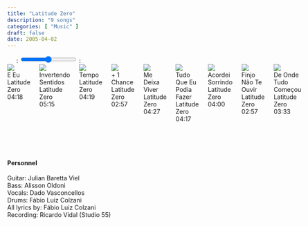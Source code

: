 ```yaml
---
title: "Latitude Zero"
description: "9 songs"
categories: [ "Music" ]
draft: false
date: 2005-04-02
---
```



<div class="row">
    <div class="large-6 medium-6 small-12 columns" id="amplitude-left">
        <img amplitude-song-info="cover_art_url" amplitude-main-song-info="true"/>
        <div id="player-left-bottom">
            <div id="time-container">
                <span class="current-time">
                    <span class="amplitude-current-minutes" amplitude-main-current-minutes="true"></span>:<span class="amplitude-current-seconds" amplitude-main-current-seconds="true"></span>
                </span>
                <input type="range" class="amplitude-song-slider" amplitude-main-song-slider="true" step=".1"/>
                <span class="duration">
                    <span class="amplitude-duration-minutes" amplitude-main-duration-minutes="true"></span>:<span class="amplitude-duration-seconds" amplitude-main-duration-seconds="true"></span>
                </span>
            </div>
            <div id="control-container">
                <div id="repeat-container">
                    <div class="amplitude-repeat" id="repeat"></div>
                </div>
                <div id="central-control-container">
                    <div id="central-controls">
                        <div class="amplitude-prev" id="previous"></div>
                        <div class="amplitude-play-pause" amplitude-main-play-pause="true" id="play-pause"></div>
                        <div class="amplitude-next" id="next"></div>
                    </div>
                </div>
                <div id="shuffle-container">
                    <div class="amplitude-shuffle amplitude-shuffle-off" id="shuffle"></div>
                </div>
            </div>
            <div id="meta-container">
                <span amplitude-song-info="name" amplitude-main-song-info="true" class="song-name"></span>
                <div class="song-artist-album">
                    <span amplitude-song-info="artist" amplitude-main-song-info="true"></span>
                    <span amplitude-song-info="album" amplitude-main-song-info="true"></span>
                </div>
            </div>
        </div>
    </div>
    <div class="large-6 medium-6 small-12 columns" id="amplitude-right">
        <div class="song amplitude-song-container amplitude-play-pause" amplitude-song-index="0">
            <div class="song-now-playing-icon-container">
                <div class="play-button-container">
                </div>
                <img class="now-playing" src="/player/now-playing.svg"/>
            </div>
            <div class="song-meta-data">
                <span class="song-title">E Eu</span>
                <span class="song-artist">Latitude Zero</span>
            </div>
            <span class="song-duration">04:18</span>
        </div>
        <div class="song amplitude-song-container amplitude-play-pause" amplitude-song-index="1">
            <div class="song-now-playing-icon-container">
                <div class="play-button-container">
                </div>
                <img class="now-playing" src="/player/now-playing.svg"/>
            </div>
            <div class="song-meta-data">
                <span class="song-title">Invertendo Sentidos</span>
                <span class="song-artist">Latitude Zero</span>
            </div>
            <span class="song-duration">05:15</span>
        </div>
        <div class="song amplitude-song-container amplitude-play-pause" amplitude-song-index="2">
            <div class="song-now-playing-icon-container">
                <div class="play-button-container">
                </div>
                <img class="now-playing" src="/player/now-playing.svg"/>
            </div>
            <div class="song-meta-data">
                <span class="song-title">Tempo</span>
                <span class="song-artist">Latitude Zero</span>
            </div>
            <span class="song-duration">04:19</span>
        </div>
        <div class="song amplitude-song-container amplitude-play-pause" amplitude-song-index="3">
            <div class="song-now-playing-icon-container">
                <div class="play-button-container">
                </div>
                <img class="now-playing" src="/player/now-playing.svg"/>
            </div>
            <div class="song-meta-data">
                <span class="song-title">+ 1 Chance</span>
                <span class="song-artist">Latitude Zero</span>
            </div>
            <span class="song-duration">02:57</span>
        </div>
        <div class="song amplitude-song-container amplitude-play-pause" amplitude-song-index="4">
            <div class="song-now-playing-icon-container">
                <div class="play-button-container">
                </div>
                <img class="now-playing" src="/player/now-playing.svg"/>
            </div>
            <div class="song-meta-data">
                <span class="song-title">Me Deixa Viver</span>
                <span class="song-artist">Latitude Zero</span>
            </div>
            <span class="song-duration">04:27</span>
        </div>
        <div class="song amplitude-song-container amplitude-play-pause" amplitude-song-index="5">
            <div class="song-now-playing-icon-container">
                <div class="play-button-container">
                </div>
                <img class="now-playing" src="/player/now-playing.svg"/>
            </div>
            <div class="song-meta-data">
                <span class="song-title">Tudo Que Eu Podia Fazer</span>
                <span class="song-artist">Latitude Zero</span>
            </div>
            <span class="song-duration">04:17</span>
        </div>
        <div class="song amplitude-song-container amplitude-play-pause" amplitude-song-index="6">
            <div class="song-now-playing-icon-container">
                <div class="play-button-container">
                </div>
                <img class="now-playing" src="/player/now-playing.svg"/>
            </div>
            <div class="song-meta-data">
                <span class="song-title">Acordei Sorrindo</span>
                <span class="song-artist">Latitude Zero</span>
            </div>
            <span class="song-duration">04:00</span>
        </div>
        <div class="song amplitude-song-container amplitude-play-pause" amplitude-song-index="7">
            <div class="song-now-playing-icon-container">
                <div class="play-button-container">
                </div>
                <img class="now-playing" src="/player/now-playing.svg"/>
            </div>
            <div class="song-meta-data">
                <span class="song-title">Finjo Não Te Ouvir</span>
                <span class="song-artist">Latitude Zero</span>
            </div>
            <span class="song-duration">02:57</span>
        </div>
        <div class="song amplitude-song-container amplitude-play-pause" amplitude-song-index="8">
            <div class="song-now-playing-icon-container">
                <div class="play-button-container">
                </div>
                <img class="now-playing" src="/player/now-playing.svg"/>
            </div>
            <div class="song-meta-data">
                <span class="song-title">De Onde Tudo Começou</span>
                <span class="song-artist">Latitude Zero</span>
            </div>
            <span class="song-duration">03:33</span>
        </div>
    </div>
</div>

<script type="text/javascript">
    Amplitude.init({
        "songs": [
            {
                "name": "E Eu",
                "artist": "Latitude Zero",
                "album": "Latitude Zero",
                "url": "/audio/latitude-zero/01_-_Latitude_Zero_-_E_Eu.mp3",
                "cover_art_url": "/images/music/Latitude_Zero.jpg"
            },
            {
                "name": "Invertendo Sentidos",
                "artist": "Latitude Zero",
                "album": "Latitude Zero",
                "url": "/audio/latitude-zero/02_-_Latitude_Zero_-_Invertendo_Sentidos.mp3",
                "cover_art_url": "/images/music/Latitude_Zero.jpg"
            },
            {
                "name": "Tempo",
                "artist": "Latitude Zero",
                "album": "Latitude Zero",
                "url": "/audio/latitude-zero/03_-_Latitude_Zero_-_Tempo.mp3",
                "cover_art_url": "/images/music/Latitude_Zero.jpg"
            },
            {
                "name": "+ 1 Chance",
                "artist": "Latitude Zero",
                "album": "Latitude Zero",
                "url": "/audio/latitude-zero/04_-_Latitude_Zero_-_+_1_Chance.mp3",
                "cover_art_url": "/images/music/Latitude_Zero.jpg"
            },
            {
                "name": "Me Deixa Viver",
                "artist": "Latitude Zero",
                "album": "Latitude Zero",
                "url": "/audio/latitude-zero/05_-_Latitude_Zero_-_Me_Deixa_Viver.mp3",
                "cover_art_url": "/images/music/Latitude_Zero.jpg"
            },
            {
                "name": "Tudo Que Eu Podia Fazer",
                "artist": "Latitude Zero",
                "album": "Latitude Zero",
                "url": "/audio/latitude-zero/06_-_Latitude_Zero_-_Tudo_Que_Eu_Podia_Fazer.mp3",
                "cover_art_url": "/images/music/Latitude_Zero.jpg"
            },
            {
                "name": "Acordei Sorrindo",
                "artist": "Latitude Zero",
                "album": "Latitude Zero",
                "url": "/audio/latitude-zero/07_-_Latitude_Zero_-_Acordei_Sorrindo.mp3",
                "cover_art_url": "/images/music/Latitude_Zero.jpg"
            },
            {
                "name": "Finjo Não Te Ouvir",
                "artist": "Latitude Zero",
                "album": "Latitude Zero",
                "url": "/audio/latitude-zero/08_-_Latitude_Zero_-_Finjo_Não_Te_Ouvir.mp3",
                "cover_art_url": "/images/music/Latitude_Zero.jpg"
            },
            {
                "name": "De Onde Tudo Começou",
                "artist": "Latitude Zero",
                "album": "Latitude Zero",
                "url": "/audio/latitude-zero/09_-_Latitude_Zero_-_De_Onde_Tudo_Começou.mp3",
                "cover_art_url": "/images/music/Latitude_Zero.jpg"
            },
        ]
    });
</script>
  
  &nbsp;  
  &nbsp;  
  &nbsp;  
  
#### Personnel

Guitar: Julian Baretta Viel  
Bass: Alisson Oldoni  
Vocals: Dado Vasconcellos  
Drums: Fábio Luiz Colzani  
All lyrics by: Fábio Luiz Colzani  
Recording: Ricardo Vidal (Studio 55)  
  
